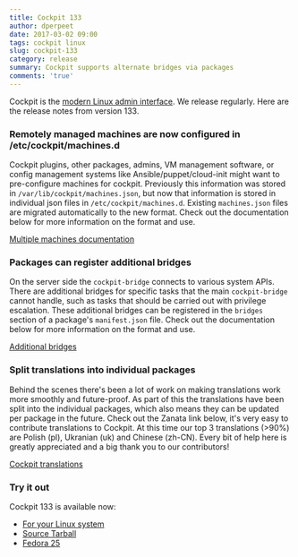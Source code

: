 ```yaml
---
title: Cockpit 133
author: dperpeet
date: 2017-03-02 09:00
tags: cockpit linux
slug: cockpit-133
category: release
summary: Cockpit supports alternate bridges via packages
comments: 'true'
---
```


Cockpit is the [modern Linux admin interface](http://cockpit-project.org/). We release
regularly. Here are the release notes from version 133.

### Remotely managed machines are now configured in /etc/cockpit/machines.d

Cockpit plugins, other packages, admins, VM management software, or config management systems like
Ansible/puppet/cloud-init might want to pre-configure machines for cockpit. Previously this information
was stored in ```/var/lib/cockpit/machines.json```, but now that information is stored in individual json
files in ```/etc/cockpit/machines.d```. Existing ```machines.json``` files are migrated automatically to the new
format. Check out the documentation below for more information on the format and use.

[Multiple machines documentation](http://cockpit-project.org/guide/133/feature-machines.html)

### Packages can register additional bridges

On the server side the ```cockpit-bridge``` connects to various system APIs. There are additional bridges for specific
tasks that the main ```cockpit-bridge``` cannot handle, such as tasks that should be carried out with privilege
escalation. These additional bridges can be registered in the ```bridges``` section of a package's ```manifest.json```
file. Check out the documentation below for more information on the format and use.

[Additional bridges](http://cockpit-project.org/guide/133/packages.html#package-bridges)

### Split translations into individual packages

Behind the scenes there's been a lot of work on making translations work more smoothly and future-proof.
As part of this the translations have been split into the individual packages, which also means they can be updated
per package in the future. Check out the Zanata link below, it's very easy to contribute translations to Cockpit.
At this time our top 3 translations (>90%) are Polish (pl), Ukranian (uk) and Chinese (zh-CN). Every bit of help
here is greatly appreciated and a big thank you to our contributors!

[Cockpit translations](https://fedora.zanata.org/project/view/cockpit?dswid=-8859)

### Try it out

Cockpit 133 is available now:

 * [For your Linux system](http://cockpit-project.org/running.html)
 * [Source Tarball](https://github.com/cockpit-project/cockpit/releases/tag/133)
 * [Fedora 25](https://bodhi.fedoraproject.org/updates/cockpit-133-1.fc25)
